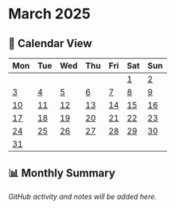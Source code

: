 # March 2025

## 📅 Calendar View

| Mon | Tue | Wed | Thu | Fri | Sat | Sun |
|-----|-----|-----|-----|-----|-----|-----|
| | | | | | [1](01-03-2025.md) | [2](02-03-2025.md) |
| [3](03-03-2025.md) | [4](04-03-2025.md) | [5](05-03-2025.md) | [6](06-03-2025.md) | [7](07-03-2025.md) | [8](08-03-2025.md) | [9](09-03-2025.md) |
| [10](10-03-2025.md) | [11](11-03-2025.md) | [12](12-03-2025.md) | [13](13-03-2025.md) | [14](14-03-2025.md) | [15](15-03-2025.md) | [16](16-03-2025.md) |
| [17](17-03-2025.md) | [18](18-03-2025.md) | [19](19-03-2025.md) | [20](20-03-2025.md) | [21](21-03-2025.md) | [22](22-03-2025.md) | [23](23-03-2025.md) |
| [24](24-03-2025.md) | [25](25-03-2025.md) | [26](26-03-2025.md) | [27](27-03-2025.md) | [28](28-03-2025.md) | [29](29-03-2025.md) | [30](30-03-2025.md) |
| [31](31-03-2025.md) | | | | | | |

## 📊 Monthly Summary

*GitHub activity and notes will be added here.*
